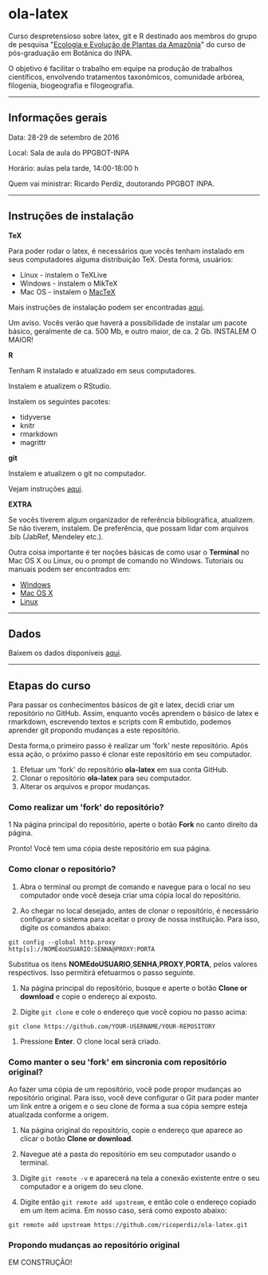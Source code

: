 # ola-latex
Curso despretensioso sobre latex, git e R destinado aos membros do grupo de pesquisa "[Ecologia e Evolução de Plantas da Amazônia](http://www.botanicaamazonica.wiki.br/labotam/doku.php?id=inicio)" do curso de pós-graduação em Botânica do INPA.

O objetivo é facilitar o trabalho em equipe na produção de trabalhos científicos, envolvendo tratamentos taxonômicos, comunidade arbórea, filogenia, biogeografia e filogeografia.

---------------

## Informações gerais

Data: 28-29 de setembro de 2016

Local: Sala de aula do PPGBOT-INPA

Horário: aulas pela tarde, 14:00-18:00 h

Quem vai ministrar: Ricardo Perdiz, doutorando PPGBOT INPA.


---------------

## Instruções de instalação

**TeX**

Para poder rodar o latex, é necessários que vocês tenham instalado em seus computadores alguma distribuição TeX. Desta forma, usuários:

+ Linux - instalem o TeXLive
+ Windows - instalem o MikTeX
+ Mac OS - instalem o [MacTeX](http://www.tug.org/mactex/)

Mais instruções de instalação podem ser encontradas [aqui](https://www.latex-project.org/get/).

Um aviso. Vocês verão que haverá a possibilidade de instalar um pacote básico, geralmente de ca. 500 Mb, e outro maior, de ca. 2 Gb. INSTALEM O MAIOR!

**R**

Tenham R instalado e atualizado em seus computadores.

Instalem e atualizem o RStudio.

Instalem os seguintes pacotes:

+ tidyverse
+ knitr
+ rmarkdown
+ magrittr

**git**


Instalem e atualizem o git no computador.

Vejam instruções [aqui](https://git-scm.com/book/en/v2/Getting-Started-Installing-Git).


**EXTRA**

Se vocês tiverem algum organizador de referência bibliográfica, atualizem. Se não tiverem, instalem. De preferência, que possam lidar com arquivos .bib (JabRef, Mendeley etc.).

Outra coisa importante é ter noções básicas de como usar o **Terminal** no Mac OS X ou Linux, ou o prompt de comando no Windows.  Tutoriais ou manuais podem ser encontrados em:

+ [Windows](http://www.cs.princeton.edu/courses/archive/spr05/cos126/cmd-prompt.html)
+ [Mac OS X](http://blog.teamtreehouse.com/introduction-to-the-mac-os-x-command-line)
+ [Linux](http://linuxcommand.org/)


---------------

## Dados

Baixem os dados disponíveis [aqui](http://www.botanicaamazonica.wiki.br/labotam/doku.php?id=alunos:r.perdiz:arquivos:inicio).

---------------

## Etapas do curso

Para passar os conhecimentos básicos de git e latex, decidi criar um repositório no GitHub. Assim, enquanto vocês aprendem o básico de latex e rmarkdown, escrevendo textos e scripts com R embutido, podemos aprender git propondo mudanças a este repositório.

Desta forma,o primeiro passo é realizar um 'fork' neste repositório. Após essa ação, o próximo passo é clonar este repositório em seu computador.

1. Efetuar um 'fork' do repositório **ola-latex** em sua conta GitHub.
1. Clonar o repositório **ola-latex** para seu computador.
1. Alterar os arquivos e propor mudanças.

### Como realizar um 'fork' do repositório?

1 Na página principal do repositório, aperte o botão **Fork** no canto direito da página.

Pronto! Você tem uma cópia deste repositório em sua página.

### Como clonar o repositório?

1. Abra o terminal ou prompt de comando e navegue para o local no seu computador onde você deseja criar uma cópia local do repositório.

1. Ao chegar no local desejado, antes de clonar o repositório, é necessário configurar o sistema para aceitar o proxy de nossa instituição. Para isso, digite os comandos abaixo:

````
git config --global http.proxy http[s]://NOMEdoUSUARIO:SENHA@PROXY:PORTA
````

Substitua os itens **NOMEdoUSUARIO**,**SENHA**,**PROXY**,**PORTA**, pelos valores respectivos. Isso permitirá efetuarmos o passo seguinte.

1. Na página principal do repositório, busque e aperte o botão **Clone or download** e copie o endereço aí exposto.

1. Digite `git clone` e cole o endereço que você copiou no passo acima:

```
git clone https://github.com/YOUR-USERNAME/YOUR-REPOSITORY
```

1. Pressione **Enter**. O clone local será criado.

### Como manter o seu 'fork' em sincronia com repositório original?

Ao fazer uma cópia de um repositório, você pode propor mudanças ao repositório original. Para isso, você deve configurar o Git para poder manter um link entre a origem e o seu clone de forma a sua cópia sempre esteja atualizada conforme a origem.

1. Na página original do repositório, copie o endereço que aparece ao clicar o botão **Clone or download**.

1. Navegue até a pasta do repositório em seu computador usando o terminal. 

1. Digite `git remote -v` e aparecerá na tela a conexão existente entre o seu computador e a origem do seu clone.

1. Digite então `git remote add upstream`, e então cole o endereço copiado em um item acima. Em nosso caso, será como exposto abaixo:

````
git remote add upstream https://github.com/ricoperdiz/ola-latex.git

````

### Propondo mudanças ao repositório original

EM CONSTRUÇÃO!

